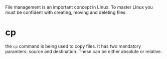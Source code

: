 File management is an important concept in LInux. To master LInux you must be confident with creating, moving and deleting files.

# cp

the `cp` command is being used to copy files. It has two mandatory paramters: source and destination. These can be either absolute or relative. 